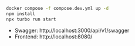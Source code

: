 ```bash
docker compose -f compose.dev.yml up -d
npm install
npx turbo run start
```

- Swagger: http://localhost:3000/api/v1/swagger
- Frontend: http://localhost:8080/

